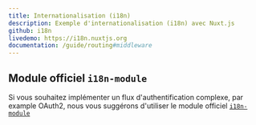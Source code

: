 ```yaml
---
title: Internationalisation (i18n)
description: Exemple d'internationalisation (i18n) avec Nuxt.js
github: i18n
livedemo: https://i18n.nuxtjs.org
documentation: /guide/routing#middleware
---
```


## Module officiel `i18n-module`

Si vous souhaitez implémenter un flux d'authentification complexe, par example OAuth2, nous vous suggérons d'utiliser le module officiel [`i18n-module`](https://github.com/nuxt-community/nuxt-i18n/)
